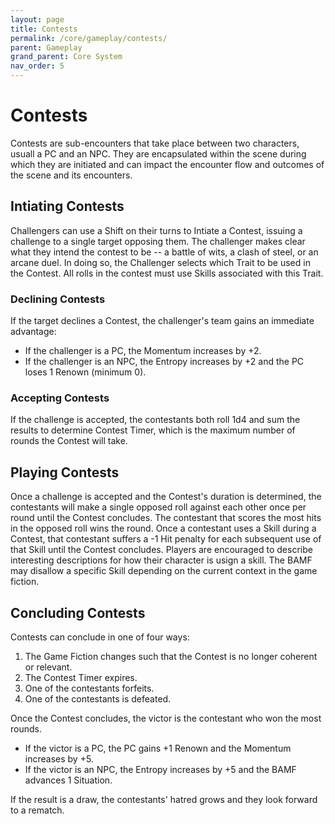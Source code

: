 ```yaml
---
layout: page
title: Contests
permalink: /core/gameplay/contests/
parent: Gameplay
grand_parent: Core System
nav_order: 5
---
```


# Contests

Contests are sub-encounters that take place between two characters, usuall a PC and an NPC.  They are encapsulated within the scene during which they are initiated and can impact the encounter flow and outcomes of the scene and its encounters.

## Intiating Contests
Challengers can use a Shift on their turns to Intiate a Contest, issuing a challenge to a single target opposing them.  The challenger makes clear what they intend the contest to be -- a battle of wits, a clash of steel, or an arcane duel.  In doing so, the Challenger selects which Trait to be used in the Contest.  All rolls in the contest must use Skills associated with this Trait.

### Declining Contests
If the target declines a Contest, the challenger's team gains an immediate advantage:
* If the challenger is a PC, the Momentum increases by +2.
* If the challenger is an NPC, the Entropy increases by +2 and the PC loses 1 Renown (minimum 0).

### Accepting Contests
If the challenge is accepted, the contestants both roll 1d4 and sum the results to determine Contest Timer, which is the maximum number of rounds the Contest will take.

## Playing Contests
Once a challenge is accepted and the Contest's duration is determined, the contestants will make a single opposed roll against each other once per round until the Contest concludes.
The contestant that scores the most hits in the opposed roll wins the round.
Once a contestant uses a Skill during a Contest, that contestant suffers a -1 Hit penalty for each subsequent use of that Skill until the Contest concludes.
Players are encouraged to describe interesting descriptions for how their character is usign a skill.  The BAMF may disallow a specific Skill depending on the current context in the game fiction.

## Concluding Contests
Contests can conclude in one of four ways:
1. The Game Fiction changes such that the Contest is no longer coherent or relevant.
2. The Contest Timer expires.
3. One of the contestants forfeits.
4. One of the contestants is defeated.


Once the Contest concludes, the victor is the contestant who won the most rounds.
* If the victor is a PC, the PC gains +1 Renown and the Momentum increases by +5.
* If the victor is an NPC, the Entropy increases by +5 and the BAMF advances 1 Situation.

If the result is a draw, the contestants' hatred grows and they look forward to a rematch.

